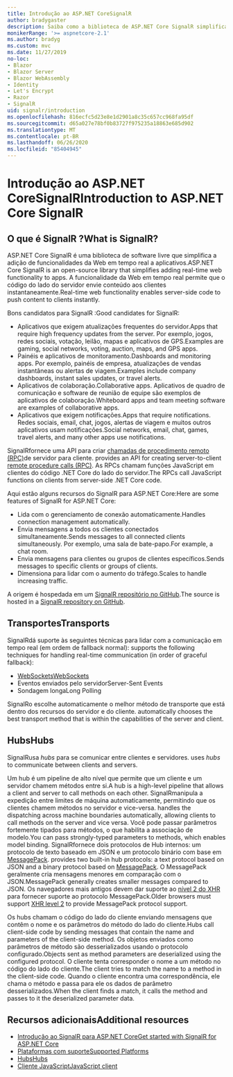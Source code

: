 ```yaml
---
title: Introdução ao ASP.NET CoreSignalR
author: bradygaster
description: Saiba como a biblioteca de ASP.NET Core SignalR simplifica a adição de funcionalidades em tempo real aos aplicativos.
monikerRange: '>= aspnetcore-2.1'
ms.author: bradyg
ms.custom: mvc
ms.date: 11/27/2019
no-loc:
- Blazor
- Blazor Server
- Blazor WebAssembly
- Identity
- Let's Encrypt
- Razor
- SignalR
uid: signalr/introduction
ms.openlocfilehash: 816ecfc5d23e8e1d2901a8c35c657cc968fa95df
ms.sourcegitcommit: d65a027e78bf0b83727f975235a18863e685d902
ms.translationtype: MT
ms.contentlocale: pt-BR
ms.lasthandoff: 06/26/2020
ms.locfileid: "85404945"
---
```

# <a name="introduction-to-aspnet-core-signalr"></a><span data-ttu-id="1b577-103">Introdução ao ASP.NET CoreSignalR</span><span class="sxs-lookup"><span data-stu-id="1b577-103">Introduction to ASP.NET Core SignalR</span></span>

## <a name="what-is-signalr"></a><span data-ttu-id="1b577-104">O que é SignalR ?</span><span class="sxs-lookup"><span data-stu-id="1b577-104">What is SignalR?</span></span>

<span data-ttu-id="1b577-105">ASP.NET Core SignalR é uma biblioteca de software livre que simplifica a adição de funcionalidades da Web em tempo real a aplicativos.</span><span class="sxs-lookup"><span data-stu-id="1b577-105">ASP.NET Core SignalR is an open-source library that simplifies adding real-time web functionality to apps.</span></span> <span data-ttu-id="1b577-106">A funcionalidade da Web em tempo real permite que o código do lado do servidor envie conteúdo aos clientes instantaneamente.</span><span class="sxs-lookup"><span data-stu-id="1b577-106">Real-time web functionality enables server-side code to push content to clients instantly.</span></span>

<span data-ttu-id="1b577-107">Bons candidatos para SignalR :</span><span class="sxs-lookup"><span data-stu-id="1b577-107">Good candidates for SignalR:</span></span>

* <span data-ttu-id="1b577-108">Aplicativos que exigem atualizações frequentes do servidor.</span><span class="sxs-lookup"><span data-stu-id="1b577-108">Apps that require high frequency updates from the server.</span></span> <span data-ttu-id="1b577-109">Por exemplo, jogos, redes sociais, votação, leilão, mapas e aplicativos de GPS.</span><span class="sxs-lookup"><span data-stu-id="1b577-109">Examples are gaming, social networks, voting, auction, maps, and GPS apps.</span></span>
* <span data-ttu-id="1b577-110">Painéis e aplicativos de monitoramento.</span><span class="sxs-lookup"><span data-stu-id="1b577-110">Dashboards and monitoring apps.</span></span> <span data-ttu-id="1b577-111">Por exemplo, painéis de empresa, atualizações de vendas instantâneas ou alertas de viagem.</span><span class="sxs-lookup"><span data-stu-id="1b577-111">Examples include company dashboards, instant sales updates, or travel alerts.</span></span>
* <span data-ttu-id="1b577-112">Aplicativos de colaboração.</span><span class="sxs-lookup"><span data-stu-id="1b577-112">Collaborative apps.</span></span> <span data-ttu-id="1b577-113">Aplicativos de quadro de comunicação e software de reunião de equipe são exemplos de aplicativos de colaboração.</span><span class="sxs-lookup"><span data-stu-id="1b577-113">Whiteboard apps and team meeting software are examples of collaborative apps.</span></span>
* <span data-ttu-id="1b577-114">Aplicativos que exigem notificações.</span><span class="sxs-lookup"><span data-stu-id="1b577-114">Apps that require notifications.</span></span> <span data-ttu-id="1b577-115">Redes sociais, email, chat, jogos, alertas de viagem e muitos outros aplicativos usam notificações.</span><span class="sxs-lookup"><span data-stu-id="1b577-115">Social networks, email, chat, games, travel alerts, and many other apps use notifications.</span></span>

SignalR<span data-ttu-id="1b577-116">fornece uma API para criar [chamadas de procedimento remoto (RPC)](https://wikipedia.org/wiki/Remote_procedure_call)de servidor para cliente.</span><span class="sxs-lookup"><span data-stu-id="1b577-116"> provides an API for creating server-to-client [remote procedure calls (RPC)](https://wikipedia.org/wiki/Remote_procedure_call).</span></span> <span data-ttu-id="1b577-117">As RPCs chamam funções JavaScript em clientes do código .NET Core do lado do servidor.</span><span class="sxs-lookup"><span data-stu-id="1b577-117">The RPCs call JavaScript functions on clients from server-side .NET Core code.</span></span>

<span data-ttu-id="1b577-118">Aqui estão alguns recursos do SignalR para ASP.NET Core:</span><span class="sxs-lookup"><span data-stu-id="1b577-118">Here are some features of SignalR for ASP.NET Core:</span></span>

* <span data-ttu-id="1b577-119">Lida com o gerenciamento de conexão automaticamente.</span><span class="sxs-lookup"><span data-stu-id="1b577-119">Handles connection management automatically.</span></span>
* <span data-ttu-id="1b577-120">Envia mensagens a todos os clientes conectados simultaneamente.</span><span class="sxs-lookup"><span data-stu-id="1b577-120">Sends messages to all connected clients simultaneously.</span></span> <span data-ttu-id="1b577-121">Por exemplo, uma sala de bate-papo.</span><span class="sxs-lookup"><span data-stu-id="1b577-121">For example, a chat room.</span></span>
* <span data-ttu-id="1b577-122">Envia mensagens para clientes ou grupos de clientes específicos.</span><span class="sxs-lookup"><span data-stu-id="1b577-122">Sends messages to specific clients or groups of clients.</span></span>
* <span data-ttu-id="1b577-123">Dimensiona para lidar com o aumento do tráfego.</span><span class="sxs-lookup"><span data-stu-id="1b577-123">Scales to handle increasing traffic.</span></span>

<span data-ttu-id="1b577-124">A origem é hospedada em um [ SignalR repositório no GitHub](https://github.com/dotnet/AspNetCore/tree/master/src/SignalR).</span><span class="sxs-lookup"><span data-stu-id="1b577-124">The source is hosted in a [SignalR repository on GitHub](https://github.com/dotnet/AspNetCore/tree/master/src/SignalR).</span></span>

## <a name="transports"></a><span data-ttu-id="1b577-125">Transportes</span><span class="sxs-lookup"><span data-stu-id="1b577-125">Transports</span></span>

SignalR<span data-ttu-id="1b577-126">dá suporte às seguintes técnicas para lidar com a comunicação em tempo real (em ordem de fallback normal):</span><span class="sxs-lookup"><span data-stu-id="1b577-126"> supports the following techniques for handling real-time communication (in order of graceful fallback):</span></span>

* [<span data-ttu-id="1b577-127">WebSockets</span><span class="sxs-lookup"><span data-stu-id="1b577-127">WebSockets</span></span>](https://tools.ietf.org/html/rfc7118)
* <span data-ttu-id="1b577-128">Eventos enviados pelo servidor</span><span class="sxs-lookup"><span data-stu-id="1b577-128">Server-Sent Events</span></span>
* <span data-ttu-id="1b577-129">Sondagem longa</span><span class="sxs-lookup"><span data-stu-id="1b577-129">Long Polling</span></span>

SignalR<span data-ttu-id="1b577-130">o escolhe automaticamente o melhor método de transporte que está dentro dos recursos do servidor e do cliente.</span><span class="sxs-lookup"><span data-stu-id="1b577-130"> automatically chooses the best transport method that is within the capabilities of the server and client.</span></span>

## <a name="hubs"></a><span data-ttu-id="1b577-131">Hubs</span><span class="sxs-lookup"><span data-stu-id="1b577-131">Hubs</span></span>

SignalR<span data-ttu-id="1b577-132">usa *hubs* para se comunicar entre clientes e servidores.</span><span class="sxs-lookup"><span data-stu-id="1b577-132"> uses *hubs* to communicate between clients and servers.</span></span>

<span data-ttu-id="1b577-133">Um hub é um pipeline de alto nível que permite que um cliente e um servidor chamem métodos entre si.</span><span class="sxs-lookup"><span data-stu-id="1b577-133">A hub is a high-level pipeline that allows a client and server to call methods on each other.</span></span> SignalR<span data-ttu-id="1b577-134">manipula a expedição entre limites de máquina automaticamente, permitindo que os clientes chamem métodos no servidor e vice-versa.</span><span class="sxs-lookup"><span data-stu-id="1b577-134"> handles the dispatching across machine boundaries automatically, allowing clients to call methods on the server and vice versa.</span></span> <span data-ttu-id="1b577-135">Você pode passar parâmetros fortemente tipados para métodos, o que habilita a associação de modelo.</span><span class="sxs-lookup"><span data-stu-id="1b577-135">You can pass strongly-typed parameters to methods, which enables model binding.</span></span> SignalR<span data-ttu-id="1b577-136">fornece dois protocolos de Hub internos: um protocolo de texto baseado em JSON e um protocolo binário com base em [MessagePack](https://msgpack.org/).</span><span class="sxs-lookup"><span data-stu-id="1b577-136"> provides two built-in hub protocols: a text protocol based on JSON and a binary protocol based on [MessagePack](https://msgpack.org/).</span></span>  <span data-ttu-id="1b577-137">O MessagePack geralmente cria mensagens menores em comparação com o JSON.</span><span class="sxs-lookup"><span data-stu-id="1b577-137">MessagePack generally creates smaller messages compared to JSON.</span></span> <span data-ttu-id="1b577-138">Os navegadores mais antigos devem dar suporte ao [nível 2 do XHR](https://caniuse.com/#feat=xhr2) para fornecer suporte ao protocolo MessagePack.</span><span class="sxs-lookup"><span data-stu-id="1b577-138">Older browsers must support [XHR level 2](https://caniuse.com/#feat=xhr2) to provide MessagePack protocol support.</span></span>

<span data-ttu-id="1b577-139">Os hubs chamam o código do lado do cliente enviando mensagens que contêm o nome e os parâmetros do método do lado do cliente.</span><span class="sxs-lookup"><span data-stu-id="1b577-139">Hubs call client-side code by sending messages that contain the name and parameters of the client-side method.</span></span> <span data-ttu-id="1b577-140">Os objetos enviados como parâmetros de método são desserializados usando o protocolo configurado.</span><span class="sxs-lookup"><span data-stu-id="1b577-140">Objects sent as method parameters are deserialized using the configured protocol.</span></span> <span data-ttu-id="1b577-141">O cliente tenta corresponder o nome a um método no código do lado do cliente.</span><span class="sxs-lookup"><span data-stu-id="1b577-141">The client tries to match the name to a method in the client-side code.</span></span> <span data-ttu-id="1b577-142">Quando o cliente encontra uma correspondência, ele chama o método e passa para ele os dados de parâmetro desserializados.</span><span class="sxs-lookup"><span data-stu-id="1b577-142">When the client finds a match, it calls the method and passes to it the deserialized parameter data.</span></span>

## <a name="additional-resources"></a><span data-ttu-id="1b577-143">Recursos adicionais</span><span class="sxs-lookup"><span data-stu-id="1b577-143">Additional resources</span></span>

* <span data-ttu-id="1b577-144">[Introdução ao SignalR para ASP.NET Core](xref:tutorials/signalr)</span><span class="sxs-lookup"><span data-stu-id="1b577-144">[Get started with SignalR for ASP.NET Core](xref:tutorials/signalr)</span></span>
* [<span data-ttu-id="1b577-145">Plataformas com suporte</span><span class="sxs-lookup"><span data-stu-id="1b577-145">Supported Platforms</span></span>](xref:signalr/supported-platforms)
* [<span data-ttu-id="1b577-146">Hubs</span><span class="sxs-lookup"><span data-stu-id="1b577-146">Hubs</span></span>](xref:signalr/hubs)
* [<span data-ttu-id="1b577-147">Cliente JavaScript</span><span class="sxs-lookup"><span data-stu-id="1b577-147">JavaScript client</span></span>](xref:signalr/javascript-client)
